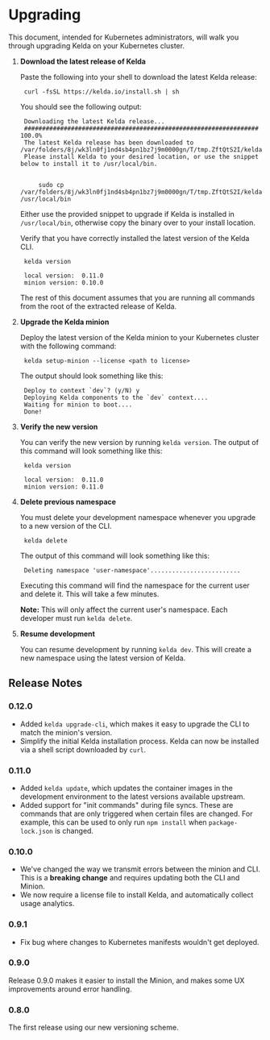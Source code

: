 # Upgrading

This document, intended for Kubernetes administrators, will walk you through
upgrading Kelda on your Kubernetes cluster.

1. **Download the latest release of Kelda**

    Paste the following into your shell to download the latest Kelda release:

        curl -fsSL https://kelda.io/install.sh | sh

    You should see the following output:

        Downloading the latest Kelda release...
        ################################################################# 100.0%
        The latest Kelda release has been downloaded to /var/folders/8j/wk3ln0fj1nd4sb4pn1bz7j9m0000gn/T/tmp.ZftQtS2I/kelda
        Please install Kelda to your desired location, or use the snippet below to install it to /usr/local/bin.


            sudo cp /var/folders/8j/wk3ln0fj1nd4sb4pn1bz7j9m0000gn/T/tmp.ZftQtS2I/kelda /usr/local/bin


    Either use the provided snippet to upgrade if Kelda is installed in
     `/usr/local/bin`, otherwise copy the binary over to your install location.

    Verify that you have correctly installed the latest version of the Kelda CLI.

        kelda version

        local version:  0.11.0
        minion version: 0.10.0

    The rest of this document assumes that you are running all commands from the
    root of the extracted release of Kelda.

1. **Upgrade the Kelda minion**

    Deploy the latest version of the Kelda minion to your Kubernetes cluster
    with the following command:

        kelda setup-minion --license <path to license>

    The output should look something like this:

        Deploy to context `dev`? (y/N) y
        Deploying Kelda components to the `dev` context....
        Waiting for minion to boot....
        Done!

1. **Verify the new version**

    You can verify the new version by running `kelda version`. The output of
    this command will look something like this:

        kelda version

        local version:  0.11.0
        minion version: 0.11.0

1. **Delete previous namespace**

    You must delete your development namespace whenever you upgrade to a new
    version of the CLI.

        kelda delete

    The output of this command will look something like this:

        Deleting namespace 'user-namespace'.........................

    Executing this command will find the namespace for the current user and
    delete it. This will take a few minutes.

    **Note:** This will only affect the current user's namespace. Each
    developer must run `kelda delete`.

1. **Resume development**

    You can resume development by running `kelda dev`. This will create a new
    namespace using the latest version of Kelda.

## Release Notes

<!---
### Next Release

Notes for the upcoming release are added here when the relevant code is added,
and uncommented when the next release is made.
-->

### 0.12.0

- Added `kelda upgrade-cli`, which makes it easy to upgrade the CLI to match
  the minion's version.
- Simplify the initial Kelda installation process. Kelda can now be installed
  via a shell script downloaded by `curl`.

### 0.11.0

- Added `kelda update`, which updates the container images in the
  development environment to the latest versions available upstream.
- Added support for "init commands" during file syncs. These are commands that
  are only triggered when certain files are changed. For example, this can be
  used to only run `npm install` when `package-lock.json` is changed.

### 0.10.0

- We've changed the way we transmit errors between the minion and CLI. This is
  a **breaking change** and requires updating both the CLI and Minion.
- We now require a license file to install Kelda, and automatically collect
  usage analytics.

### 0.9.1

- Fix bug where changes to Kubernetes manifests wouldn't get deployed.

### 0.9.0

Release 0.9.0 makes it easier to install the Minion, and makes some UX
improvements around error handling.

### 0.8.0

The first release using our new versioning scheme.
